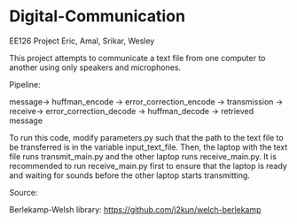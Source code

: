 # Digital-Communication
EE126 Project
Eric, Amal, Srikar, Wesley

This project attempts to communicate a text file from one computer to another using only speakers and microphones.

Pipeline:

message-> huffman_encode -> error_correction_encode -> transmission -> receive-> error_correction_decode -> huffman_decode -> retrieved message

To run this code, modify parameters.py such that the path to the text file to be transferred is in the variable input_text_file.
Then, the laptop with the text file runs transmit_main.py and the other laptop runs receive_main.py.
It is recommended to run receive_main.py first to ensure that the laptop is ready and waiting for sounds before the other laptop starts transmitting.


Source:

Berlekamp-Welsh library: https://github.com/j2kun/welch-berlekamp
